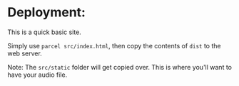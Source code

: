# Deployment:

This is a quick basic site.

Simply use `parcel src/index.html`, then copy the contents of `dist` to the web server.

Note: The `src/static` folder will get copied over. This is where you'll want to have your audio file.
